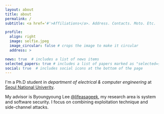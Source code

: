 ```yaml
---
layout: about
title: about
permalink: /
subtitle: <a href='#'>Affiliations</a>. Address. Contacts. Moto. Etc.

profile:
  align: right
  image: selfie.jpeg
  image_circular: false # crops the image to make it circular
  address: >

news: true  # includes a list of news items
selected_papers: true # includes a list of papers marked as "selected={true}"
social: true  # includes social icons at the bottom of the page
---
```


I'm a Ph.D student in _department of electrical & computer engineering_ at [Seoul National Univerity](https://en.snu.ac.kr/index.html).

My advisor is Byoungyoung Lee [@lifeasageek](https://lifeasageek.github.io/), my research area is system and software security.
I focus on combining exploitation technique and side-channel attacks. 

